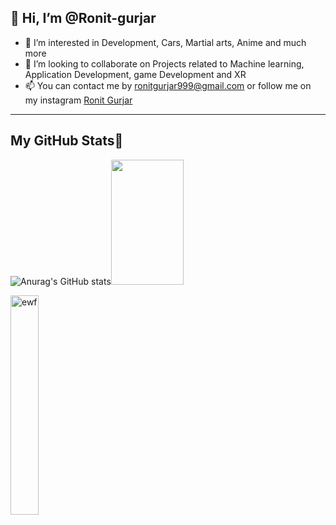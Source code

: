 ## 👋 Hi, I’m @Ronit-gurjar
- 👀 I’m interested in Development, Cars, Martial arts, Anime and much more
- 💞️ I’m looking to collaborate on Projects related to Machine learning, Application Development, game Development and XR 
- 📫 You can contact me by ronitgurjar999@gmail.com or follow me on my instagram [Ronit Gurjar](https://www.instagram.com/ronitgurjar__)

<!---
Ronit-gurjar/Ronit-gurjar is a ✨ special ✨ repository because its `README.md` (this file) appears on your GitHub profile.
You can click the Preview link to take a look at your changes.
--->
---

## My GitHub Stats🧬
![Anurag's GitHub stats](https://github-readme-stats.vercel.app/api?username=Ronit-gurjar&count_private=true&theme=radical)<img width="48%" height="200px" src="https://github-readme-streak-stats.herokuapp.com/?user=Ronit-gurjar&theme=tokyonight" />
<p><img   margin-left="50%" margin-right="50%"  width="30%" src="https://github-readme-stats.vercel.app/api/top-langs?username=Ronit-gurjar&show_icons=true&locale=en&layout=compact" alt="ewf" /></p>
